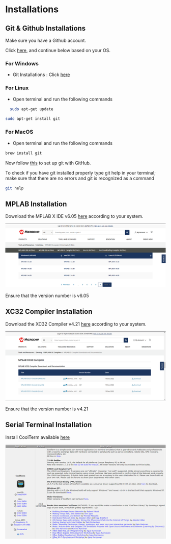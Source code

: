 # Installations

## Git & Github Installations

Make sure you have a Github account.

Click [here](https://github.com/), and continue below based on your OS.

### For Windows

- Git Installations : Click [here](https://git-scm.com/downloads)

### For Linux

- Open terminal and run the following commands

```bash
  sudo apt-get update
  ```

  ```bash
  sudo apt-get install git
  ```

### For MacOS

- Open terminal and run the following commands

```bash
brew install git
```

Now follow [this](https://git-scm.com/book/en/v2/GitHub-Account-Setup-and-Configuration#:~:text=The%20first%20thing%20you%20need,Sign%20up%20for%20GitHub%E2%80%9D%20button) to set up git with GitHub.

To check if you have git installed properly type git help in your terminal; make sure that there are no errors and git is recognized as a command

```bash
git help
```

## MPLAB Installation

Download the MPLAB X IDE v6.05 [here](https://www.microchip.com/en-us/tools-resources/develop/mplab-x-ide#tabs) according to your system.

![MPLAB X](./assets/images/first_project/MPLAB.png)

Ensure that the version number is v6.05

## XC32 Compiler Installation

Download the XC32 Compiler v4.21 [here](https://www.microchip.com/en-us/tools-resources/develop/mplab-xc-compilers/downloads-documentation#XC32) according to your system.

![XC32](./assets/images/first_project/XC32.png)

Ensure that the version number is v4.21

## Serial Terminal Installation

Install CoolTerm available [here](http://freeware.the-meiers.org/)

![CoolTerm](./assets/images/first_project/CoolTerm.png)

